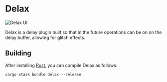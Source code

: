 # Delax

![Delax UI](https://github.com/awallenfang/delax/assets/10572961/e5717dea-4c7c-4640-83d6-228534a2cbda)

Delax is a delay plugin built so that in the future operations can be on on the delay buffer, allowing for glitch effects.

## Building

After installing [Rust](https://rustup.rs/), you can compile Delax as follows:

```shell
cargo xtask bundle delax --release
```
